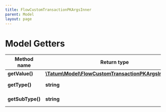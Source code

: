 ```yaml
---
title: FlowCustomTransactionPKArgsInner
parent: Model
layout: page
---
```


# Model Getters

Method name | Return type | Description | Notes
------------ | ------------- | ------------- | -------------
**getValue()** | [**\Tatum\Model\FlowCustomTransactionPKArgsInnerValue**](../FlowCustomTransactionPKArgsInnerValue) |  |
**getType()** | **string** | Type of the argument |
**getSubType()** | **string** | Type of the argument | [optional]

